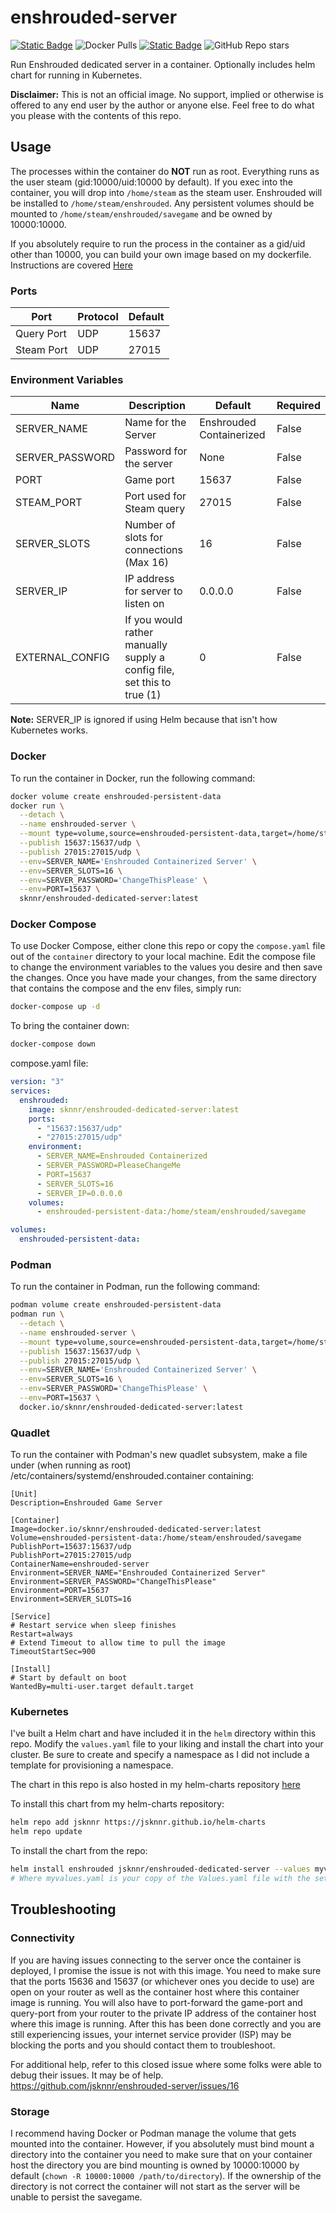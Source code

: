 # enshrouded-server

[![Static Badge](https://img.shields.io/badge/DockerHub-blue)](https://hub.docker.com/r/sknnr/enshrouded-dedicated-server) ![Docker Pulls](https://img.shields.io/docker/pulls/sknnr/enshrouded-dedicated-server) [![Static Badge](https://img.shields.io/badge/GitHub-green)](https://github.com/jsknnr/enshrouded-server) ![GitHub Repo stars](https://img.shields.io/github/stars/jsknnr/enshrouded-server)

Run Enshrouded dedicated server in a container. Optionally includes helm chart for running in Kubernetes.

**Disclaimer:** This is not an official image. No support, implied or otherwise is offered to any end user by the author or anyone else. Feel free to do what you please with the contents of this repo.

## Usage

The processes within the container do **NOT** run as root. Everything runs as the user steam (gid:10000/uid:10000 by default). If you exec into the container, you will drop into `/home/steam` as the steam user. Enshrouded will be installed to `/home/steam/enshrouded`. Any persistent volumes should be mounted to `/home/steam/enshrouded/savegame` and be owned by 10000:10000.

If you absolutely require to run the process in the container as a gid/uid other than 10000, you can build your own image based on my dockerfile. Instructions are covered [Here](https://github.com/jsknnr/enshrouded-server/issues/51)

### Ports

| Port       | Protocol | Default |
| ---------- | -------- | ------- |
| Query Port | UDP      | 15637   |
| Steam Port | UDP      | 27015   |

### Environment Variables

| Name            | Description                                                             | Default                  | Required |
| --------------- | ----------------------------------------------------------------------- | ------------------------ | -------- |
| SERVER_NAME     | Name for the Server                                                     | Enshrouded Containerized | False    |
| SERVER_PASSWORD | Password for the server                                                 | None                     | False    |
| PORT            | Game port                                                               | 15637                    | False    |
| STEAM_PORT      | Port used for Steam query                                               | 27015                    | False    |
| SERVER_SLOTS    | Number of slots for connections (Max 16)                                | 16                       | False    |
| SERVER_IP       | IP address for server to listen on                                      | 0.0.0.0                  | False    |
| EXTERNAL_CONFIG | If you would rather manually supply a config file, set this to true (1) | 0                        | False    |

**Note:** SERVER_IP is ignored if using Helm because that isn't how Kubernetes works.

### Docker

To run the container in Docker, run the following command:

```bash
docker volume create enshrouded-persistent-data
docker run \
  --detach \
  --name enshrouded-server \
  --mount type=volume,source=enshrouded-persistent-data,target=/home/steam/enshrouded/savegame \
  --publish 15637:15637/udp \
  --publish 27015:27015/udp \
  --env=SERVER_NAME='Enshrouded Containerized Server' \
  --env=SERVER_SLOTS=16 \
  --env=SERVER_PASSWORD='ChangeThisPlease' \
  --env=PORT=15637 \
  sknnr/enshrouded-dedicated-server:latest
```

### Docker Compose

To use Docker Compose, either clone this repo or copy the `compose.yaml` file out of the `container` directory to your local machine. Edit the compose file to change the environment variables to the values you desire and then save the changes. Once you have made your changes, from the same directory that contains the compose and the env files, simply run:

```bash
docker-compose up -d
```

To bring the container down:

```bash
docker-compose down
```

compose.yaml file:

```yaml
version: "3"
services:
  enshrouded:
    image: sknnr/enshrouded-dedicated-server:latest
    ports:
      - "15637:15637/udp"
      - "27015:27015/udp"
    environment:
      - SERVER_NAME=Enshrouded Containerized
      - SERVER_PASSWORD=PleaseChangeMe
      - PORT=15637
      - SERVER_SLOTS=16
      - SERVER_IP=0.0.0.0
    volumes:
      - enshrouded-persistent-data:/home/steam/enshrouded/savegame

volumes:
  enshrouded-persistent-data:
```

### Podman

To run the container in Podman, run the following command:

```bash
podman volume create enshrouded-persistent-data
podman run \
  --detach \
  --name enshrouded-server \
  --mount type=volume,source=enshrouded-persistent-data,target=/home/steam/enshrouded/savegame \
  --publish 15637:15637/udp \
  --publish 27015:27015/udp \
  --env=SERVER_NAME='Enshrouded Containerized Server' \
  --env=SERVER_SLOTS=16 \
  --env=SERVER_PASSWORD='ChangeThisPlease' \
  --env=PORT=15637 \
  docker.io/sknnr/enshrouded-dedicated-server:latest
```

### Quadlet

To run the container with Podman's new quadlet subsystem, make a file under (when running as root) /etc/containers/systemd/enshrouded.container containing:

```text
[Unit]
Description=Enshrouded Game Server

[Container]
Image=docker.io/sknnr/enshrouded-dedicated-server:latest
Volume=enshrouded-persistent-data:/home/steam/enshrouded/savegame
PublishPort=15637:15637/udp
PublishPort=27015:27015/udp
ContainerName=enshrouded-server
Environment=SERVER_NAME="Enshrouded Containerized Server"
Environment=SERVER_PASSWORD="ChangeThisPlease"
Environment=PORT=15637
Environment=SERVER_SLOTS=16

[Service]
# Restart service when sleep finishes
Restart=always
# Extend Timeout to allow time to pull the image
TimeoutStartSec=900

[Install]
# Start by default on boot
WantedBy=multi-user.target default.target
```

### Kubernetes

I've built a Helm chart and have included it in the `helm` directory within this repo. Modify the `values.yaml` file to your liking and install the chart into your cluster. Be sure to create and specify a namespace as I did not include a template for provisioning a namespace.

The chart in this repo is also hosted in my helm-charts repository [here](https://jsknnr.github.io/helm-charts)

To install this chart from my helm-charts repository:

```bash
helm repo add jsknnr https://jsknnr.github.io/helm-charts
helm repo update
```

To install the chart from the repo:

```bash
helm install enshrouded jsknnr/enshrouded-dedicated-server --values myvalues.yaml
# Where myvalues.yaml is your copy of the Values.yaml file with the settings that you want
```

## Troubleshooting

### Connectivity

If you are having issues connecting to the server once the container is deployed, I promise the issue is not with this image. You need to make sure that the ports 15636 and 15637 (or whichever ones you decide to use) are open on your router as well as the container host where this container image is running. You will also have to port-forward the game-port and query-port from your router to the private IP address of the container host where this image is running. After this has been done correctly and you are still experiencing issues, your internet service provider (ISP) may be blocking the ports and you should contact them to troubleshoot.

For additional help, refer to this closed issue where some folks were able to debug their issues. It may be of help. <br>
https://github.com/jsknnr/enshrouded-server/issues/16

### Storage

I recommend having Docker or Podman manage the volume that gets mounted into the container. However, if you absolutely must bind mount a directory into the container you need to make sure that on your container host the directory you are bind mounting is owned by 10000:10000 by default (`chown -R 10000:10000 /path/to/directory`). If the ownership of the directory is not correct the container will not start as the server will be unable to persist the savegame.

